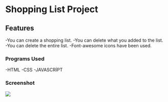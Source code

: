 <h1>Shopping List Project</h1>

<h2>Features</h2>

 -You can create a shopping list.
 -You can delete what you added to the list.
 -You can delete the entire list.
 -Font-awesome icons have been used.
 
 <h3>Programs Used</h3>

 -HTML
 -CSS
 -JAVASCRİPT

 <h3>Screenshot</h3>
 
 ![](Ekran.gif)




